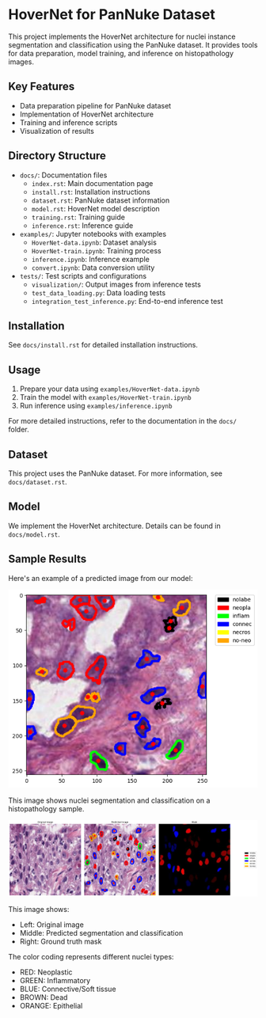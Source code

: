 # HoverNet for PanNuke Dataset

This project implements the HoverNet architecture for nuclei instance segmentation and classification using the PanNuke dataset. It provides tools for data preparation, model training, and inference on histopathology images.

## Key Features

* Data preparation pipeline for PanNuke dataset
* Implementation of HoverNet architecture
* Training and inference scripts
* Visualization of results

## Directory Structure

- `docs/`: Documentation files
  - `index.rst`: Main documentation page
  - `install.rst`: Installation instructions
  - `dataset.rst`: PanNuke dataset information
  - `model.rst`: HoverNet model description
  - `training.rst`: Training guide
  - `inference.rst`: Inference guide
- `examples/`: Jupyter notebooks with examples
  - `HoverNet-data.ipynb`: Dataset analysis
  - `HoverNet-train.ipynb`: Training process
  - `inference.ipynb`: Inference example
  - `convert.ipynb`: Data conversion utility
- `tests/`: Test scripts and configurations
  - `visualization/`: Output images from inference tests
  - `test_data_loading.py`: Data loading tests
  - `integration_test_inference.py`: End-to-end inference test

## Installation

See `docs/install.rst` for detailed installation instructions.

## Usage

1. Prepare your data using `examples/HoverNet-data.ipynb`
2. Train the model with `examples/HoverNet-train.ipynb`
3. Run inference using `examples/inference.ipynb`

For more detailed instructions, refer to the documentation in the `docs/` folder.

## Dataset

This project uses the PanNuke dataset. For more information, see `docs/dataset.rst`.

## Model

We implement the HoverNet architecture. Details can be found in `docs/model.rst`.

## Sample Results

Here's an example of a predicted image from our model:

![Sample Prediction](test/visualization/output.png)

This image shows nuclei segmentation and classification on a histopathology sample.

![HoverNet Performance Comparison](test/visualization/prediction.png)

This image shows:
- Left: Original image
- Middle: Predicted segmentation and classification
- Right: Ground truth mask

The color coding represents different nuclei types:
- RED: Neoplastic
- GREEN: Inflammatory
- BLUE: Connective/Soft tissue
- BROWN: Dead
- ORANGE: Epithelial
